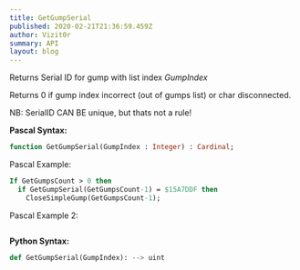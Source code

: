 ```yaml
---
title: GetGumpSerial
published: 2020-02-21T21:36:59.459Z
author: Vizit0r
summary: API
layout: blog
---
```


 

Returns Serial ID for gump with list index *GumpIndex*

Returns 0 if gump index incorrect (out of gumps list) or char disconnected.

NB: SerialID CAN BE unique, but thats not a rule!

**Pascal Syntax:**

```pascal
function GetGumpSerial(GumpIndex : Integer) : Cardinal;
```
Pascal Example:
```pascal
If GetGumpsCount > 0 then
  if GetGumpSerial(GetGumpsCount-1) = $15A7DDF then
    CloseSimpleGump(GetGumpsCount-1);
```
Pascal Example 2:
```pascal

```

**Python Syntax:**
```python
def GetGumpSerial(GumpIndex): --> uint
```